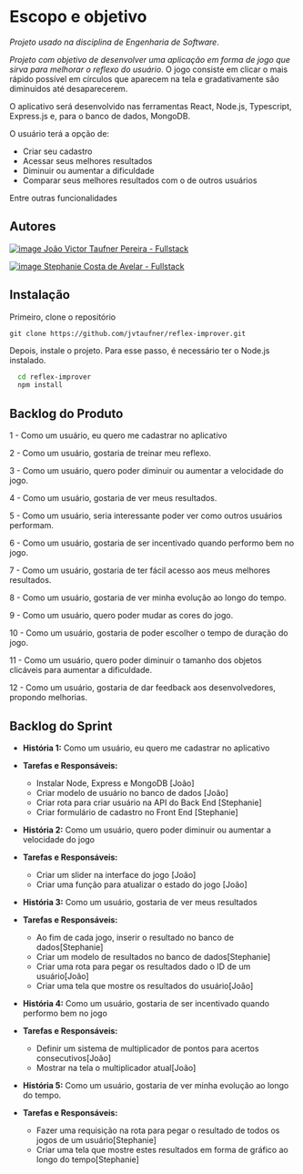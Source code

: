 # Escopo e objetivo

_Projeto usado na disciplina de Engenharia de Software_.

_Projeto com objetivo de desenvolver uma aplicação em forma de jogo que sirva para melhorar o reflexo do usuário_. O jogo consiste em clicar o mais rápido possível em círculos que aparecem na tela e gradativamente são diminuidos até desaparecerem.

O aplicativo será desenvolvido nas ferramentas React, Node.js, Typescript, Express.js e, para o banco de dados, MongoDB.

O usuário terá a opção de:

- Criar seu cadastro
- Acessar seus melhores resultados
- Diminuir ou aumentar a dificuldade
- Comparar seus melhores resultados com o de outros usuários

Entre outras funcionalidades

## Autores

[![image](https://img.shields.io/badge/GitHub-100000?style=for-the-badge&logo=github&logoColor=white) João Victor Taufner Pereira - Fullstack](https://github.com/jvtaufner)

[![image](https://img.shields.io/badge/GitHub-100000?style=for-the-badge&logo=github&logoColor=white) Stephanie Costa de Avelar - Fullstack](https://github.com/stephanie-cavelar)

## Instalação

Primeiro, clone o repositório

`git clone https://github.com/jvtaufner/reflex-improver.git`

Depois, instale o projeto. Para esse passo, é necessário ter o Node.js instalado.

```bash
  cd reflex-improver
  npm install
```

## Backlog do Produto

1 - Como um usuário, eu quero me cadastrar no aplicativo

2 - Como um usuário, gostaria de treinar meu reflexo.

3 - Como um usuário, quero poder diminuir ou aumentar a velocidade do jogo.

4 - Como um usuário, gostaria de ver meus resultados.

5 - Como um usuário, seria interessante poder ver como outros usuários performam.

6 - Como um usuário, gostaria de ser incentivado quando performo bem no jogo.

7 - Como um usuário, gostaria de ter fácil acesso aos meus melhores resultados.

8 - Como um usuário, gostaria de ver minha evolução ao longo do tempo.

9 - Como um usuário, quero poder mudar as cores do jogo.

10 - Como um usuário, gostaria de poder escolher o tempo de duração do jogo.

11 - Como um usuário, quero poder diminuir o tamanho dos objetos clicáveis para aumentar a dificuldade.

12 - Como um usuário, gostaria de dar feedback aos desenvolvedores, propondo melhorias.

## Backlog do Sprint

* __História 1:__ Como um usuário, eu quero me cadastrar no aplicativo
* __Tarefas e Responsáveis:__
    - Instalar Node, Express e MongoDB [João]
    - Criar modelo de usuário no banco de dados [João]
    - Criar rota para criar usuário na API do Back End [Stephanie]
    - Criar formulário de cadastro no Front End [Stephanie]

* __História 2:__ Como um usuário, quero poder diminuir ou aumentar a velocidade do jogo
* __Tarefas e Responsáveis:__
    - Criar um slider na interface do jogo [João]
    - Criar uma função para atualizar o estado do jogo [João]

* __História 3:__ Como um usuário, gostaria de ver meus resultados
* __Tarefas e Responsáveis:__
    - Ao fim de cada jogo, inserir o resultado no banco de dados[Stephanie]
    - Criar um modelo de resultados no banco de dados[Stephanie]
    - Criar uma rota para pegar os resultados dado o ID de um usuário[João]
    - Criar uma tela que mostre os resultados do usuário[João]

* __História 4:__ Como um usuário, gostaria de ser incentivado quando performo bem no jogo
* __Tarefas e Responsáveis:__
    - Definir um sistema de multiplicador de pontos para acertos consecutivos[João]
    - Mostrar na tela o multiplicador atual[João]

* __História 5:__ Como um usuário, gostaria de ver minha evolução ao longo do tempo.
* __Tarefas e Responsáveis:__
    - Fazer uma requisição na rota para pegar o resultado de todos os jogos de um usuário[Stephanie]
    - Criar uma tela que mostre estes resultados em forma de gráfico ao longo do tempo[Stephanie]






